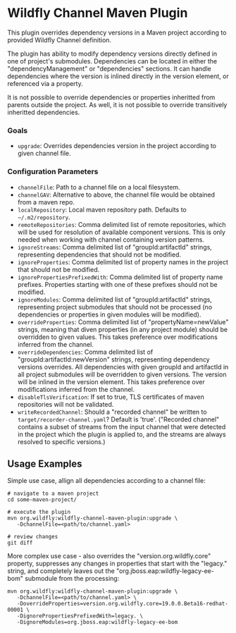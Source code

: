 # Wildfly Channel Maven Plugin

This plugin overrides dependency versions in a Maven project according to provided Wildfly Channel definition.

The plugin has ability to modify dependency versions directly defined in one of project's submodules. Dependencies can
be located in either the "dependencyManagement" or "dependencies" sections. It can handle dependencies where the version
is inlined directly in the version element, or referenced via a property.

It is not possible to override dependencies or properties inheritted from parents outside the project. As well, it is
not possible to override transitively inheritted dependencies.

### Goals

* `upgrade`: Overrides dependencies version in the project according to given channel file.

### Configuration Parameters

* `channelFile`: Path to a channel file on a local filesystem.
* `channelGAV`: Alternative to above, the channel file would be obtained from a maven repo.
* `localRepository`: Local maven repository path. Defaults to `~/.m2/repository`.
* `remoteRepositories`: Comma delimited list of remote repositories, which will be used for resolution of available 
  component versions. This is only needed when working with channel containing version patterns.
* `ignoreStreams`: Comma delimited list of "groupId:artifactId" strings, representing dependencies that should not be 
   modified.
* `ignoreProperties`: Comma delimited list of property names in the project that should not be modified.
* `ignorePropertiesPrefixedWith`: Comma delimited list of property name prefixes. Properties starting with one of these
  prefixes should not be modified.
* `ignoreModules`: Comma delimited list of "groupId:artifactId" strings, representing project submodules that should not
  be processed (no dependencies or properties in given modules will be modified).
* `overrideProperties`: Comma delimited list of "propertyName=newValue" strings, meaning that diven properties (in any 
  project module) should be overridden to given values. This takes preference over modifications inferred from the 
  channel.
* `overrideDependencies`: Comma delimited list of "groupId:artifactId:newVersion" strings, representing dependency 
  versions overrides. All dependencies with given groupId and artifactId in all project submodules will be overridden to
  given versions. The version will be inlined in the version element. This takes preference over modifications inferred
  from the channel.
* `disableTlsVerification`: If set to true, TLS certificates of maven repositories will not be validated.
* `writeRecordedChannel`: Should a "recorded channel" be written to `target/recorder-channel.yaml`? Default is 'true'.
  ("Recorded channel" contains a subset of streams from the input channel that were detected in the project which
  the plugin is applied to, and the streams are always resolved to specific versions.)
<!--
* `injectMissingDependencies`: Inject all streams from the channel, that weren't already present in the POM file, as
  new managed dependencies. The dependency management section must already exist. This is very experimental, the point
  is to allow overriding transitive dependencies. If we wanted to have this, the final implementation should take 
  the real dependency tree into account, when figuring out which dependencies to inject.
-->

## Usage Examples

Simple use case, allign all dependencies according to a channel file:

```shell
# navigate to a maven project
cd some-maven-project/

# execute the plugin
mvn org.wildfly:wildfly-channel-maven-plugin:upgrade \
   -DchannelFile=<path/to/channel.yaml>

# review changes
git diff
```

More complex use case - also overrides the "version.org.wildfly.core" property, suppresses any changes in properties
that start with the "legacy." string, and completely leaves out the "org.jboss.eap:wildfly-legacy-ee-bom" submodule
from the processing:

```shell
mvn org.wildfly:wildfly-channel-maven-plugin:upgrade \
   -DchannelFile=<path/to/channel.yaml> \
   -DoverrideProperties=version.org.wildfly.core=19.0.0.Beta16-redhat-00001 \
   -DignorePropertiesPrefixedWith=legacy. \
   -DignoreModules=org.jboss.eap:wildfly-legacy-ee-bom
```
